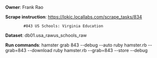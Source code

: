 **Owner**: Frank Rao
 
**Scrape instruction**: https://lokic.locallabs.com/scrape_tasks/834
            
            #843 US Schools: Virginia Education

**Dataset**: db01.usa_rawus_schools_raw

**Run commands**: 
hamster grab 843 --debug --auto
ruby hamster.rb --grab=843 --download
ruby hamster.rb --grab=843 --store --debug

